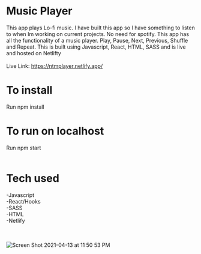# Music Player

This app plays Lo-fi music. I have built this app so I have something to listen to when Im working on current projects. No need for spotify. 
This app has all the functionality of a music player. Play, Pause, Next, Previous, Shuffle and Repeat.
This is built using Javascript, React, HTML, SASS and is live and hosted on Netlifty
<br>
<br>
Live Link: https://ntmplayer.netlify.app/
<br>

# To install

Run npm install

# To run on localhost

Run npm start
<br>
<br>

# Tech used

-Javascript<br>
-React/Hooks<br>
-SASS<br>
-HTML<br>
-Netlify<br>
<br><br>


![Screen Shot 2021-04-13 at 11 50 53 PM](https://user-images.githubusercontent.com/59195400/114666600-4c699900-9cb3-11eb-9dd8-d3de238b56a2.png)

